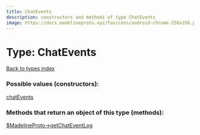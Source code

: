 ```yaml
---
title: ChatEvents
description: constructors and methods of type ChatEvents
image: https://docs.madelineproto.xyz/favicons/android-chrome-256x256.png
---
```

# Type: ChatEvents  
[Back to types index](index.md)



### Possible values (constructors):

[chatEvents](../constructors/chatEvents.md)  



### Methods that return an object of this type (methods):

[$MadelineProto->getChatEventLog](../methods/getChatEventLog.md)  



